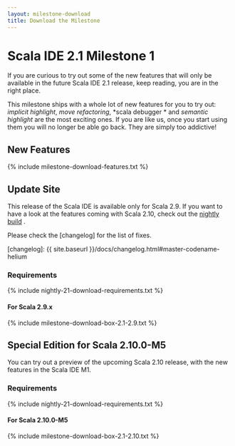 ```yaml
---
layout: milestone-download
title: Download the Milestone
---
```


# Scala IDE 2.1 Milestone 1

If you are curious to try out some of the new features that will only be available in the future 
Scala IDE 2.1 release, keep reading, you are in the right place.

This milestone ships with a whole lot of new features for you to try out: *implicit 
highlight*, *move refactoring*, *scala debugger * and *semantic highlight* are the most 
exciting ones. If you are like us, once you start using them you will no longer be able go back. 
They are simply too addictive!

## New Features
{% include milestone-download-features.txt %}

## Update Site
This release of the Scala IDE is available only for Scala 2.9. If you want to have a look at the 
features coming with Scala 2.10, check out the [nightly build][nightly] .

Please check the [changelog] for the list of fixes.

[nightly]: nightly.html#scala_ide_helium_nightly
[changelog]: {{ site.baseurl }}/docs/changelog.html#master-codename-helium

### Requirements
{% include nightly-21-download-requirements.txt %}

#### For Scala 2.9.x
{% include milestone-download-box-2.1-2.9.txt %}

## Special Edition for Scala 2.10.0-M5

You can try out a preview of the upcoming Scala 2.10 release, with the new features in 
the Scala IDE M1.

### Requirements
{% include nightly-21-download-requirements.txt %}

#### For Scala 2.10.0-M5
{% include milestone-download-box-2.1-2.10.txt %}
